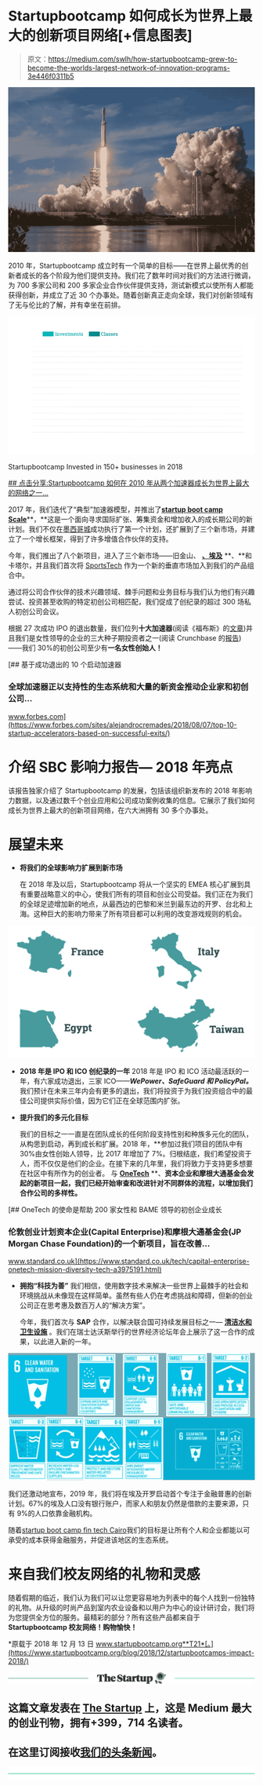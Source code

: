 # Startupbootcamp 如何成长为世界上最大的创新项目网络[+信息图表]

> 原文：<https://medium.com/swlh/how-startupbootcamp-grew-to-become-the-worlds-largest-network-of-innovation-programs-3e446f0311b5>

![](img/22b104939df07ab3ef043ff00afbe545.png)

2010 年，Startupbootcamp 成立时有一个简单的目标——在世界上最优秀的创新者成长的各个阶段为他们提供支持。我们花了数年时间对我们的方法进行微调，为 700 多家公司和 200 多家企业合作伙伴提供支持，测试新模式以使所有人都能获得创新，并成立了近 30 个办事处。随着创新真正走向全球，我们对创新领域有了无与伦比的了解，并有幸坐在前排。

![](img/68765421c20c64f89a621a3bbacb9ad9.png)

Startupbootcamp Invested in 150+ businesses in 2018

 [## 点击分享:Startupbootcamp 如何在 2010 年从两个加速器成长为世界上最大的网络之一…](https://ctt.ac/0Gwdl) 

2017 年，我们迭代了“典型”加速器模型，并推出了[**startup boot camp Scale**](https://www.startupbootcamp.org/scale/)**，**这是一个面向寻求国际扩张、筹集资金和增加收入的成长期公司的新计划。我们不仅在[墨西哥城](https://relayto.com/startupbootcamp/startupbootcamp-fintech-mexico-city-trend-report-2018-8gmpvelecw2om/slides)成功执行了第一个计划，还扩展到了三个新市场，并建立了一个增长框架，得到了许多增值合作伙伴的支持。

今年，我们推出了八个新项目，进入了三个新市场——旧金山、 [**、埃及**](https://readymag.com/startupbootcamp/fintechcairo/) **、**和卡塔尔，并且我们首次将 [SportsTech](https://qatarsportstech.com/) 作为一个新的垂直市场加入到我们的产品组合中。

通过将公司合作伙伴的技术兴趣领域、棘手问题和业务目标与我们认为他们有兴趣尝试、投资甚至收购的特定初创公司相匹配，我们促成了创纪录的超过 300 场私人初创公司会议。

根据 27 次成功 IPO 的退出数量，我们位列**十大加速器**(阅读《福布斯》的[文章](https://www.forbes.com/sites/alejandrocremades/2018/08/07/top-10-startup-accelerators-based-on-successful-exits/))并且我们是女性领导的企业的三大种子期投资者之一(阅读 Crunchbase 的[报告](https://news.crunchbase.com/news/q1-2018-global-diversity-investment-report-investing-trends-female-founders/))——我们 30%的初创公司至少有**一名女性创始人！**

[](https://www.forbes.com/sites/alejandrocremades/2018/08/07/top-10-startup-accelerators-based-on-successful-exits/) [## 基于成功退出的 10 个启动加速器

### 全球加速器正以支持性的生态系统和大量的新资金推动企业家和初创公司…

www.forbes.com](https://www.forbes.com/sites/alejandrocremades/2018/08/07/top-10-startup-accelerators-based-on-successful-exits/) 

# 介绍 SBC 影响力报告— 2018 年亮点

该报告独家介绍了 Startupbootcamp 的发展，包括该组织新发布的 2018 年影响力数据，以及通过数千个创业应用和公司成功案例收集的信息。它展示了我们如何成长为世界上最大的创新项目网络，在六大洲拥有 30 多个办事处。

# 展望未来

*   **将我们的全球影响力扩展到新市场**

    在 2018 年及以后，Startupbootcamp 将从一个坚实的 EMEA 核心扩展到具有重要战略意义的中心，使我们所有的项目和创业公司受益。我们正在为我们的全球足迹增加新的地点，从最西边的巴黎和米兰到最东边的开罗、台北和上海。这种巨大的影响力带来了所有项目都可以利用的改变游戏规则的机会。

![](img/2e540bc339aed2f800311ce21f4d77fd.png)

*   **2018 年是 IPO 和 ICO 创纪录的一年** 
    2018 年是 IPO 和 ICO 活动最活跃的一年，有六家成功退出，三家 ICO——***WePower、SafeGuard 和 PolicyPal。*** 我们预计在未来三年内会有更多的退出，我们将投资于为我们投资组合中的最佳公司提供实际价值，因为它们正在全球范围内扩张。
*   **提升我们的多元化目标**

    我们的目标之一一直是在团队成长的任何阶段支持性别和种族多元化的团队，从构思到启动，再到成长和扩展。2018 年，**参加过我们项目的团队中有 30%由女性创始人领导，比 2017 年增加了 7%。归根结底，我们希望投资于人，而不仅仅是他们的企业。在接下来的几年里，我们将致力于支持更多想要在社区中有所作为的创业者。
    与 [**OneTech**](https://weareonetech.org/) **、**资本企业和摩根大通基金会发起的新项目一起，我们已经开始审查和改进针对不同群体的流程，以增加我们合作公司的多样性。**

[](https://www.standard.co.uk/tech/capital-enterprise-onetech-mission-diversity-tech-a3975191.html) [## OneTech 的使命是帮助 200 家女性和 BAME 领导的初创企业成长

### 伦敦创业计划资本企业(Capital Enterprise)和摩根大通基金会(JP Morgan Chase Foundation)的一个新项目，旨在改善…

www.standard.co.uk](https://www.standard.co.uk/tech/capital-enterprise-onetech-mission-diversity-tech-a3975191.html) 

*   **拥抱“科技为善”** 
    我们相信，使用数字技术来解决一些世界上最棘手的社会和环境挑战从未像现在这样简单。虽然有些人仍在考虑挑战和障碍，但新的创业公司正在思考惠及数百万人的“解决方案”。

    今年，我们首次与 **SAP** 合作，以解决联合国可持续发展目标之一— [**清洁水和卫生设施**](https://www.startupbootcamp.org/blog/2018/08/startupbootcamp-afritech-sap-next-gen-announce-water-challenge-linked-sdg-6/) 。我们在瑞士达沃斯举行的世界经济论坛年会上展示了这一合作的成果，以此进入新的一年。

![](img/26484fa39a86c8a14d9820a3f2b38b0f.png)

我们还激动地宣布，2019 年，我们将在埃及开罗启动首个专注于金融普惠的创新计划。67%的埃及人口没有银行账户，而家人和朋友仍然是借款的主要来源，只有 9%的人口依靠金融机构。

随着[startup boot camp fin tech Cairo](https://readymag.com/startupbootcamp/fintechcairo/)我们的目标是让所有个人和企业都能以可承受的成本获得金融服务，并促进该地区的生态系统。

# 来自我们校友网络的礼物和灵感

随着假期的临近，我们认为我们可以让您更容易地为列表中的每个人找到一份独特的礼物。从升级的时尚产品到室内农业设备和以用户为中心的设计研讨会，我们将为您提供全方位的服务。最精彩的部分？所有这些产品都来自于 **Startupbootcamp 校友网络！购物愉快！**

*原载于 2018 年 12 月 13 日 www.startupbootcamp.org**T21*[。](https://www.startupbootcamp.org/blog/2018/12/startupbootcamps-impact-2018/)

[![](img/308a8d84fb9b2fab43d66c117fcc4bb4.png)](https://medium.com/swlh)

## 这篇文章发表在 [The Startup](https://medium.com/swlh) 上，这是 Medium 最大的创业刊物，拥有+399，714 名读者。

## 在这里订阅接收[我们的头条新闻](http://growthsupply.com/the-startup-newsletter/)。

[![](img/b0164736ea17a63403e660de5dedf91a.png)](https://medium.com/swlh)
